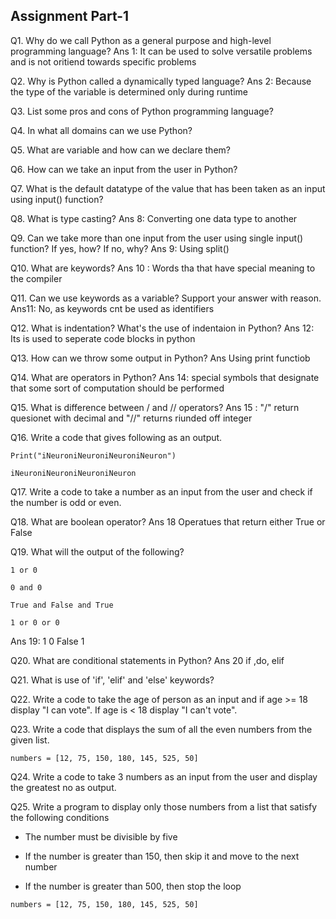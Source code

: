 ## Assignment Part-1
Q1. Why do we call Python as a general purpose and high-level programming language?
Ans 1: It can be used to solve versatile problems and is not oritiend towards specific problems

Q2. Why is Python called a dynamically typed language?
Ans 2: Because the type of the variable is determined only during runtime

Q3. List some pros and cons of Python programming language?

Q4. In what all domains can we use Python?

Q5. What are variable and how can we declare them?

Q6. How can we take an input from the user in Python?

Q7. What is the default datatype of the value that has been taken as an input using input() function?

Q8. What is type casting?
Ans 8: Converting one data type to another

Q9. Can we take more than one input from the user using single input() function? If yes, how? If no, why?
Ans 9: Using split()

Q10. What are keywords?
Ans 10 : Words tha that have special meaning to the compiler

Q11. Can we use keywords as a variable? Support your answer with reason.
Ans11: No, as keywords cnt be used as identifiers

Q12. What is indentation? What's the use of indentaion in Python?
Ans 12: Its is used to seperate code blocks in python

Q13. How can we throw some output in Python?
Ans Using print functiob

Q14. What are operators in Python?
Ans 14: special symbols that designate that some sort of computation should be performed

Q15. What is difference between / and // operators?
Ans 15 : "/" return quesionet with decimal and "//" returns riunded off integer

Q16. Write a code that gives following as an output.
```
Print("iNeuroniNeuroniNeuroniNeuron")
```
```
iNeuroniNeuroniNeuroniNeuron
```

Q17. Write a code to take a number as an input from the user and check if the number is odd or even.

Q18. What are boolean operator?
Ans 18 Operatues that return either True or False

Q19. What will the output of the following?
```
1 or 0

0 and 0

True and False and True

1 or 0 or 0
```
Ans 19:
1
0
False
1

Q20. What are conditional statements in Python?
Ans 20 if ,do, elif

Q21. What is use of 'if', 'elif' and 'else' keywords?

Q22. Write a code to take the age of person as an input and if age >= 18 display "I can vote". If age is < 18 display "I can't vote".

Q23. Write a code that displays the sum of all the even numbers from the given list.
```
numbers = [12, 75, 150, 180, 145, 525, 50]
```


Q24. Write a code to take 3 numbers as an input from the user and display the greatest no as output.

Q25. Write a program to display only those numbers from a list that satisfy the following conditions

- The number must be divisible by five

- If the number is greater than 150, then skip it and move to the next number

- If the number is greater than 500, then stop the loop
```
numbers = [12, 75, 150, 180, 145, 525, 50]
```